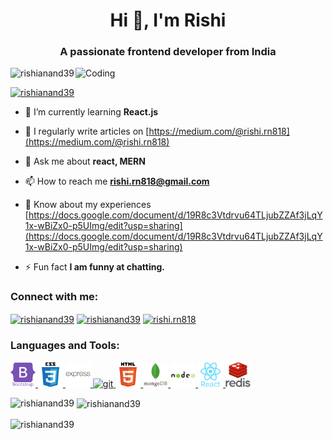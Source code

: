 <h1 align="center">Hi 👋, I'm Rishi</h1>
<h3 align="center">A passionate frontend developer from India</h3>
<img align="right" alt="Coding" width="400" src="https://media-exp1.licdn.com/dms/image/C561BAQGpxRlo9gp3cQ/company-background_10000/0/1548686474966?e=2147483647&v=beta&t=tKmmr0ZD2Tu-PrOTQIoRdn77GYTveLRAkvDm08eVrQU")
 />

<p align="left"> <img src="https://komarev.com/ghpvc/?username=rishianand39&label=Profile%20views&color=0e75b6&style=flat" alt="rishianand39" /> </p>

<p align="left"> <a href="https://github.com/ryo-ma/github-profile-trophy"><img src="https://github-profile-trophy.vercel.app/?username=rishianand39" alt="rishianand39" /></a> </p>

- 🌱 I’m currently learning **React.js**

- 📝 I regularly write articles on [https://medium.com/@rishi.rn818](https://medium.com/@rishi.rn818)

- 💬 Ask me about **react, MERN**

- 📫 How to reach me **rishi.rn818@gmail.com**

- 📄 Know about my experiences [https://docs.google.com/document/d/19R8c3Vtdrvu64TLjubZZAf3jLqY1x-wBiZx0-p5UImg/edit?usp=sharing](https://docs.google.com/document/d/19R8c3Vtdrvu64TLjubZZAf3jLqY1x-wBiZx0-p5UImg/edit?usp=sharing)

- ⚡ Fun fact **I am funny at chatting.**

<h3 align="left">Connect with me:</h3>
<p align="left">
<a href="https://twitter.com/rishianand39" target="blank"><img align="center" src="https://raw.githubusercontent.com/rahuldkjain/github-profile-readme-generator/master/src/images/icons/Social/twitter.svg" alt="rishianand39" height="30" width="40" /></a>
<a href="https://linkedin.com/in/rishianand39" target="blank"><img align="center" src="https://raw.githubusercontent.com/rahuldkjain/github-profile-readme-generator/master/src/images/icons/Social/linked-in-alt.svg" alt="rishianand39" height="30" width="40" /></a>
<a href="https://medium.com/@rishi.rn818" target="blank"><img align="center" src="https://raw.githubusercontent.com/rahuldkjain/github-profile-readme-generator/master/src/images/icons/Social/medium.svg" alt="rishi.rn818" height="30" width="40" /></a>
</p>

<h3 align="left">Languages and Tools:</h3>
<p align="left"> <a href="https://getbootstrap.com" target="_blank" rel="noreferrer"> <img src="https://raw.githubusercontent.com/devicons/devicon/master/icons/bootstrap/bootstrap-plain-wordmark.svg" alt="bootstrap" width="40" height="40"/> </a> <a href="https://www.w3schools.com/css/" target="_blank" rel="noreferrer"> <img src="https://raw.githubusercontent.com/devicons/devicon/master/icons/css3/css3-original-wordmark.svg" alt="css3" width="40" height="40"/> </a> <a href="https://expressjs.com" target="_blank" rel="noreferrer"> <img src="https://raw.githubusercontent.com/devicons/devicon/master/icons/express/express-original-wordmark.svg" alt="express" width="40" height="40"/> </a> <a href="https://git-scm.com/" target="_blank" rel="noreferrer"> <img src="https://www.vectorlogo.zone/logos/git-scm/git-scm-icon.svg" alt="git" width="40" height="40"/> </a> <a href="https://www.w3.org/html/" target="_blank" rel="noreferrer"> <img src="https://raw.githubusercontent.com/devicons/devicon/master/icons/html5/html5-original-wordmark.svg" alt="html5" width="40" height="40"/> </a> <a href="https://www.mongodb.com/" target="_blank" rel="noreferrer"> <img src="https://raw.githubusercontent.com/devicons/devicon/master/icons/mongodb/mongodb-original-wordmark.svg" alt="mongodb" width="40" height="40"/> </a> <a href="https://nodejs.org" target="_blank" rel="noreferrer"> <img src="https://raw.githubusercontent.com/devicons/devicon/master/icons/nodejs/nodejs-original-wordmark.svg" alt="nodejs" width="40" height="40"/> </a> <a href="https://reactjs.org/" target="_blank" rel="noreferrer"> <img src="https://raw.githubusercontent.com/devicons/devicon/master/icons/react/react-original-wordmark.svg" alt="react" width="40" height="40"/> </a> <a href="https://redis.io" target="_blank" rel="noreferrer"> <img src="https://raw.githubusercontent.com/devicons/devicon/master/icons/redis/redis-original-wordmark.svg" alt="redis" width="40" height="40"/> </a> </p>

<p><img align="left" src="https://github-readme-stats.vercel.app/api/top-langs?username=rishianand39&show_icons=true&locale=en&layout=compact" alt="rishianand39" /></p>

<p>&nbsp;<img align="center" src="https://github-readme-stats.vercel.app/api?username=rishianand39&show_icons=true&locale=en" alt="rishianand39" /></p>

<p><img align="center" src="https://github-readme-streak-stats.herokuapp.com/?user=rishianand39&" alt="rishianand39" /></p>
